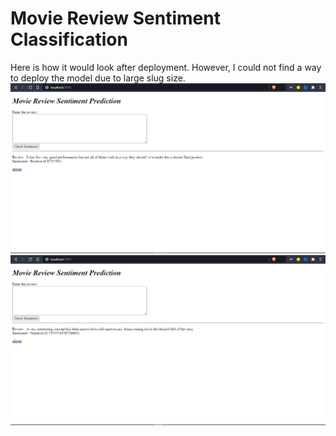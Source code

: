 <h1>Movie Review Sentiment Classification</h1>

<p>
	Here is how it would look after deployment. However, I could not find a way to deploy the model due to large slug size.
	<br>
	<img src="samples/possample.png">
	<br>
	<img src="samples/negsample.png">
</p>
